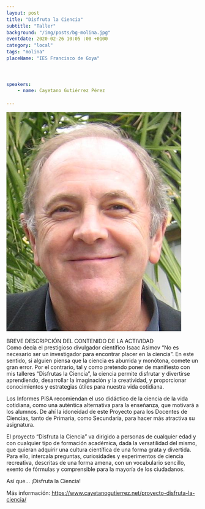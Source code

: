 ```yaml
---
layout: post
title: "Disfruta la Ciencia"
subtitle: "Taller"
background: "/img/posts/bg-molina.jpg"
eventdate: 2020-02-26 10:05 :00 +0100
category: "local"
tags: "molina"
placeName: "IES Francisco de Goya"



speakers:
    - name: Cayetano Gutiérrez Pérez
    
---
```


![cartel](/img/posts/cayetano.JPG)     

BREVE DESCRIPCIÓN DEL CONTENIDO DE LA ACTIVIDAD  
Como decía el prestigioso divulgador científico Isaac Asimov “No es necesario ser un investigador para encontrar placer en la ciencia”. En este sentido, si alguien piensa que la ciencia es aburrida y monótona, comete un gran error. Por el contrario, tal y como pretendo poner de manifiesto con mis talleres “Disfrutas la Ciencia”, la ciencia permite disfrutar y divertirse aprendiendo, desarrollar la imaginación y la creatividad, y proporcionar conocimientos y estrategias útiles para nuestra vida cotidiana.

Los Informes PISA recomiendan el uso didáctico de la ciencia de la vida cotidiana, como una auténtica alternativa para la enseñanza, que motivará a los alumnos. De ahí la idoneidad de este Proyecto para los Docentes de Ciencias, tanto de Primaria, como Secundaria, para hacer más atractiva su asignatura.

El proyecto “Disfruta la Ciencia” va dirigido a personas de cualquier edad y con cualquier tipo de formación académica, dada la versatilidad del mismo, que quieran adquirir una cultura científica de una forma grata y divertida. Para ello, intercala preguntas, curiosidades y experimentos de ciencia recreativa, descritas de una forma amena, con un vocabulario sencillo, exento de fórmulas y comprensible para la mayoría de los ciudadanos.

Así que… ¡Disfruta la Ciencia!

Más información: https://www.cayetanogutierrez.net/proyecto-disfruta-la-ciencia/
